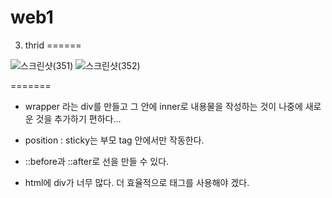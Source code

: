 # web1

3. thrid
======

![스크린샷(351)](https://user-images.githubusercontent.com/65377787/89556308-20f0fd80-d84c-11ea-9f93-ddda8560b9ba.png)
![스크린샷(352)](https://user-images.githubusercontent.com/65377787/89556314-22bac100-d84c-11ea-85ce-9f8972cce43d.png)

=======

- wrapper 라는 div를 만들고 그 안에 inner로 내용물을 작성하는 것이 나중에 새로운 것을 추가하기 편하다...

- position : sticky는 부모 tag 안에서만 작동한다.

- ::before과 ::after로 선을 만들 수 있다.

- html에 div가 너무 많다. 더 효율적으로 태그를 사용해야 겠다.
